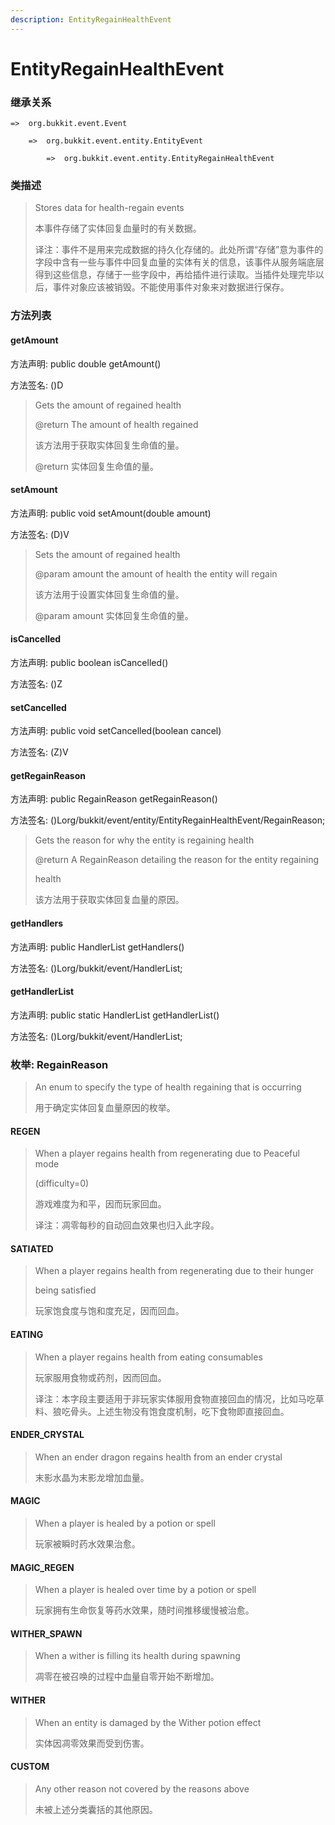 ```yaml
---
description: EntityRegainHealthEvent
---
```


# EntityRegainHealthEvent

### 继承关系

    =>  org.bukkit.event.Event

        =>  org.bukkit.event.entity.EntityEvent

            =>  org.bukkit.event.entity.EntityRegainHealthEvent

### 类描述

> Stores data for health-regain events
> 
> <p>
> 
> 本事件存储了实体回复血量时的有关数据。
> 
> <p>
> 
> 译注：事件不是用来完成数据的持久化存储的。此处所谓“存储”意为事件的字段中含有一些与事件中回复血量的实体有关的信息，该事件从服务端底层得到这些信息，存储于一些字段中，再给插件进行读取。当插件处理完毕以后，事件对象应该被销毁。不能使用事件对象来对数据进行保存。

### 方法列表

#### getAmount

方法声明: public double getAmount()

方法签名: ()D

> Gets the amount of regained health
> 
> @return The amount of health regained
> 
> <p>
> 
> 该方法用于获取实体回复生命值的量。
> 
> @return 实体回复生命值的量。

#### setAmount

方法声明: public void setAmount(double amount)

方法签名: (D)V

> Sets the amount of regained health
> 
> @param amount the amount of health the entity will regain
> 
> <p>
> 
> 该方法用于设置实体回复生命值的量。
> 
> @param amount 实体回复生命值的量。

#### isCancelled

方法声明: public boolean isCancelled()

方法签名: ()Z

#### setCancelled

方法声明: public void setCancelled(boolean cancel)

方法签名: (Z)V

#### getRegainReason

方法声明: public RegainReason getRegainReason()

方法签名: ()Lorg/bukkit/event/entity/EntityRegainHealthEvent/RegainReason;

> Gets the reason for why the entity is regaining health
> 
> @return A RegainReason detailing the reason for the entity regaining
> 
> health
> 
> <p>
> 
> 该方法用于获取实体回复血量的原因。

#### getHandlers

方法声明: public HandlerList getHandlers()

方法签名: ()Lorg/bukkit/event/HandlerList;

#### getHandlerList

方法声明: public static HandlerList getHandlerList()

方法签名: ()Lorg/bukkit/event/HandlerList;

### 枚举: RegainReason

> An enum to specify the type of health regaining that is occurring
> 
> <p>
> 
> 用于确定实体回复血量原因的枚举。

#### REGEN

> When a player regains health from regenerating due to Peaceful mode
> 
> (difficulty=0)
> 
> <p>
> 
> 游戏难度为和平，因而玩家回血。
> 
> <p>
> 
> 译注：凋零每秒的自动回血效果也归入此字段。

#### SATIATED

> When a player regains health from regenerating due to their hunger
> 
> being satisfied
> 
> <p>
> 
> 玩家饱食度与饱和度充足，因而回血。

#### EATING

> When a player regains health from eating consumables
> 
> <p>
> 
> 玩家服用食物或药剂，因而回血。
> 
> <p>
> 
> 译注：本字段主要适用于非玩家实体服用食物直接回血的情况，比如马吃草料、狼吃骨头。上述生物没有饱食度机制，吃下食物即直接回血。

#### ENDER_CRYSTAL

> When an ender dragon regains health from an ender crystal
> 
> <p>
> 
> 末影水晶为末影龙增加血量。

#### MAGIC

> When a player is healed by a potion or spell
> 
> <p>
> 
> 玩家被瞬时药水效果治愈。

#### MAGIC_REGEN

> When a player is healed over time by a potion or spell
> 
> <p>
> 
> 玩家拥有生命恢复等药水效果，随时间推移缓慢被治愈。

#### WITHER_SPAWN

> When a wither is filling its health during spawning
> 
> <p>
> 
> 凋零在被召唤的过程中血量自零开始不断增加。

#### WITHER

> When an entity is damaged by the Wither potion effect
> 
> <p>
> 
> 实体因凋零效果而受到伤害。

#### CUSTOM

> Any other reason not covered by the reasons above
> 
> <p>
> 
> 未被上述分类囊括的其他原因。